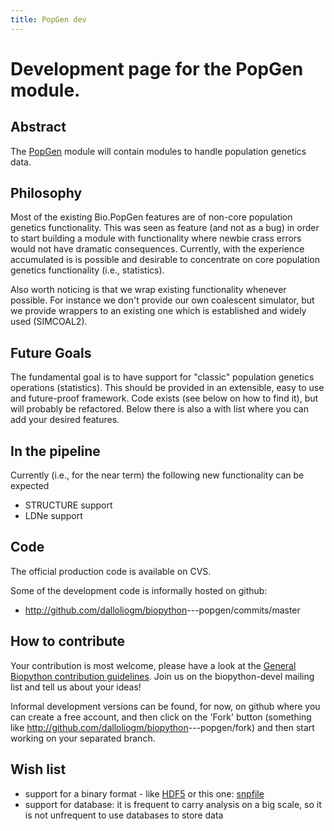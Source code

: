```yaml
---
title: PopGen dev
---
```


Development page for the PopGen module.
=======================================

Abstract
--------

The [PopGen](PopGen "wikilink") module will contain modules to handle
population genetics data.

Philosophy
----------

Most of the existing Bio.PopGen features are of non-core population
genetics functionality. This was seen as feature (and not as a bug) in
order to start building a module with functionality where newbie crass
errors would not have dramatic consequences. Currently, with the
experience accumulated is is possible and desirable to concentrate on
core population genetics functionality (i.e., statistics).

Also worth noticing is that we wrap existing functionality whenever
possible. For instance we don't provide our own coalescent simulator,
but we provide wrappers to an existing one which is established and
widely used (SIMCOAL2).

Future Goals
------------

The fundamental goal is to have support for "classic" population
genetics operations (statistics). This should be provided in an
extensible, easy to use and future-proof framework. Code exists (see
below on how to find it), but will probably be refactored. Below there
is also a with list where you can add your desired features.

In the pipeline
---------------

Currently (i.e., for the near term) the following new functionality can
be expected

-   STRUCTURE support
-   LDNe support

Code
----

The official production code is available on CVS.

Some of the development code is informally hosted on github:

-   <http://github.com/dalloliogm/biopython>---popgen/commits/master

How to contribute
-----------------

Your contribution is most welcome, please have a look at the [General
Biopython contribution guidelines](Contributing "wikilink"). Join us on
the biopython-devel mailing list and tell us about your ideas!

Informal development versions can be found, for now, on github where you
can create a free account, and then click on the 'Fork' button
(something like <http://github.com/dalloliogm/biopython>---popgen/fork)
and then start working on your separated branch.

Wish list
---------

-   support for a binary format - like [HDF5](http://www.pytables.org)
    or this one:
    [snpfile](http://lists.open-bio.org/pipermail/biopython/2008-December/004830.html)
-   support for database: it is frequent to carry analysis on a big
    scale, so it is not unfrequent to use databases to store data

